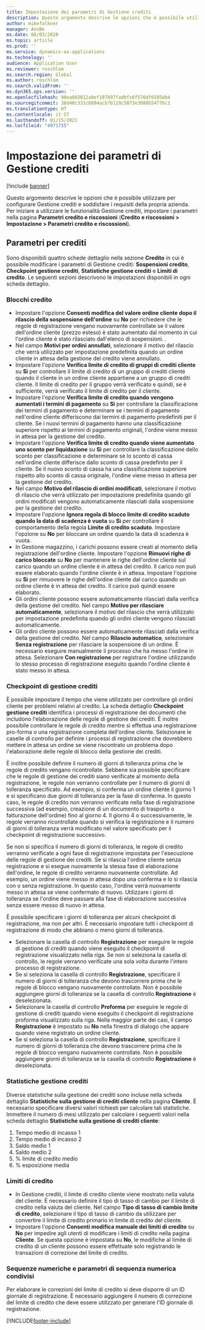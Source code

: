 ```yaml
---
title: Impostazione dei parametri di Gestione crediti
description: Questo argomento descrive le opzioni che è possibile utilizzare per configurare Gestione crediti e soddisfare i requisiti della propria azienda.
author: mikefalkner
manager: AnnBe
ms.date: 08/03/2020
ms.topic: article
ms.prod: ''
ms.service: dynamics-ax-applications
ms.technology: ''
audience: Application User
ms.reviewer: roschlom
ms.search.region: Global
ms.author: roschlom
ms.search.validFrom: ''
ms.dyn365.ops.version: ''
ms.openlocfilehash: 98ea865812a0ef187697fadbfc6f576df6595db4
ms.sourcegitcommit: 38d40c331c8894acb7b119c5073e3088b54776c1
ms.translationtype: HT
ms.contentlocale: it-IT
ms.lasthandoff: 01/15/2021
ms.locfileid: "4971755"
---
```

# <a name="credit-management-parameters-setup"></a>Impostazione dei parametri di Gestione crediti

[!include [banner](../includes/banner.md)]

Questo argomento descrive le opzioni che è possibile utilizzare per configurare Gestione crediti e soddisfare i requisiti della propria azienda. Per iniziare a utilizzare le funzionalità Gestione crediti, impostare i parametri nella pagina **Parametri credito e riscossioni** (**Credito e riscossioni \> Impostazione \> Parametri credito e riscossioni**).

## <a name="credit-parameters"></a>Parametri per crediti

Sono disponibili quattro schede dettaglio nella sezione **Credito** in cui è possibile modificare i parametri di Gestione crediti: **Sospensioni credito**, **Checkpoint gestione crediti**, **Statistiche gestione crediti** e **Limiti di credito**. Le seguenti sezioni descrivono le impostazioni disponibili in ogni scheda dettaglio.

### <a name="credit-holds"></a>Blocchi credito

- Impostare l'opzione **Consenti modifica del valore ordine cliente dopo il rilascio della sospensione dell'ordine** su **No** per richiedere che le regole di registrazione vengano nuovamente controllate se il valore dell'ordine cliente (prezzo esteso) è stato aumentato dal momento in cui l'ordine cliente è stato rilasciato dall'elenco di sospensioni. .
- Nel campo **Motivi per ordini annullati**, selezionare il motivo del rilascio che verrà utilizzato per impostazione predefinita quando un ordine cliente in attesa della gestione del credito viene annullato.
- Impostare l'opzione **Verifica limite di credito di gruppi di crediti cliente** su **Sì** per controllare il limite di credito di un gruppo di crediti cliente quando il cliente in un ordine cliente appartiene a un gruppo di crediti cliente. Il limite di credito per il gruppo verrà verificato e quindi, se è sufficiente, verrà verificato il limite di credito per il cliente.
- Impostare l'opzione **Verifica limite di credito quando vengono aumentati i termini di pagamento** su **Sì** per controllare la classificazione dei termini di pagamento e determinare se i termini di pagamento nell'ordine cliente differiscono dai termini di pagamento predefiniti per il cliente. Se i nuovi termini di pagamento hanno una classificazione superiore rispetto ai termini di pagamento originali, l'ordine viene messo in attesa per la gestione del credito.
- Impostare l'opzione **Verifica limite di credito quando viene aumentato uno sconto per liquidazione** su **Sì** per controllare la classificazione dello sconto per classificazione e determinare se lo sconto di cassa nell'ordine cliente differisce dallo sconto di cassa predefinito per il cliente. Se il nuovo sconto di cassa ha una classificazione superiore rispetto allo sconto di cassa originale, l'ordine viene messo in attesa per la gestione del credito.
- Nel campo **Motivo del rilascio di ordini modificati**, selezionare il motivo di rilascio che verrà utilizzato per impostazione predefinita quando gli ordini modificati vengono automaticamente rilasciati dalla sospensione per la gestione del credito.
- Impostare l'opzione **Ignora regola di blocco limite di credito scaduto quando la data di scadenza è vuota** su **Sì** per controllare il comportamento della regola **Limite di credito scaduto**. Impostare l'opzione su **No** per bloccare un ordine quando la data di scadenza è vuota.
- In Gestione magazzino, i carichi possono essere creati al momento della registrazione dell'ordine cliente. Impostare l'opzione **Rimuovi righe di carico bloccate** su **No** per mantenere le righe dell'ordine cliente sul carico quando un ordine cliente è in attesa del credito. Il carico non può essere elaborato quando l'ordine cliente è in attesa. Impostare l'opzione su **Sì** per rimuovere le righe dell'ordine cliente dal carico quando un ordine cliente è in attesa del credito. Il carico può quindi essere elaborato.
- Gli ordini cliente possono essere automaticamente rilasciati dalla verifica della gestione del credito. Nel campo **Motivo per rilasciare automaticamente**, selezionare il motivo del rilascio che verrà utilizzato per impostazione predefinita quando gli ordini cliente vengono rilasciati automaticamente.
- Gli ordini cliente possono essere automaticamente rilasciati dalla verifica della gestione del credito. Nel campo **Rilascio automatico**, selezionare **Senza registrazione** per rilasciare la sospensione di un ordine. È necessario eseguire manualmente il processo che ha messo l'ordine in attesa. Selezionare **Con registrazione** per registrare l'ordine utilizzando lo stesso processo di registrazione eseguito quando l'ordine cliente è stato messo in attesa.

### <a name="credit-management-checkpoint"></a>Checkpoint di gestione crediti

È possibile impostare il tempo che viene utilizzato per controllare gli ordini cliente per problemi relativi al credito. La scheda dettaglio **Checkpoint gestione crediti** identifica i processi di registrazione dei documenti che includono l'elaborazione delle regole di gestione dei crediti. È inoltre possibile controllare le regole di credito mentre si effettua una registrazione pro-forma o una registrazione completa dell'ordine cliente. Selezionare le caselle di controllo per definire i processi di registrazione che dovrebbero mettere in attesa un ordine se viene riscontrato un problema dopo l'elaborazione delle regole di blocco della gestione dei crediti.

È inoltre possibile definire il numero di giorni di tolleranza prima che le regole di credito vengano ricontrollate. Sebbene sia possibile specificare che le regole di gestione dei crediti siano verificate al momento della registrazione, le regole non verranno controllate per il numero di giorni di tolleranza specificato. Ad esempio, si conferma un ordine cliente il giorno 1 e si specificano due giorni di tolleranza per la fase di conferma. In questo caso, le regole di credito non verranno verificate nella fase di registrazione successiva (ad esempio, creazione di un documento di trasporto o fatturazione dell'ordine) fino al giorno 4. Il giorno 4 o successivamente, le regole verranno ricontrollate quando si verifica la registrazione e il numero di giorni di tolleranza verrà modificato nel valore specificato per il checkpoint di registrazione successivo.

Se non si specifica il numero di giorni di tolleranza, le regole di credito verranno verificate a ogni fase di registrazione impostata per l'esecuzione delle regole di gestione dei crediti. Se si rilascia l'ordine cliente senza registrazione e si esegue nuovamente la stessa fase di elaborazione dell'ordine, le regole di credito verranno nuovamente controllate. Ad esempio, un ordine viene messo in attesa dopo una conferma e lo si rilascia con o senza registrazione. In questo caso, l'ordine verrà nuovamente messo in attesa se viene confermato di nuovo. Utilizzare i giorni di tolleranza se l'ordine deve passare alla fase di elaborazione successiva senza essere messo di nuovo in attesa.

È possibile specificare i giorni di tolleranza per alcuni checkpoint di registrazione, ma non per altri. È necessario impostare tutti i checkpoint di registrazione di modo che abbiano o meno giorni di tolleranza.

- Selezionare la casella di controllo **Registrazione** per eseguire le regole di gestione di crediti quando viene eseguito il checkpoint di registrazione visualizzato nella riga. Se non si seleziona la casella di controllo, le regole verranno verificate una sola volta durante l'intero processo di registrazione.
- Se si seleziona la casella di controllo **Registrazione**, specificare il numero di giorni di tolleranza che devono trascorrere prima che le regole di blocco vengano nuovamente controllate. Non è possibile aggiungere giorni di tolleranza se la casella di controllo **Registrazione** è deselezionata.
- Selezionare la casella di controllo **Proforma** per eseguire le regole di gestione di crediti quando viene eseguito il checkpoint di registrazione proforma visualizzato sulla riga. Nella maggior parte dei casi, il campo **Registrazione** è impostato su **No** nella finestra di dialogo che appare quando viene registrato un ordine cliente.
- Se si seleziona la casella di controllo **Registrazione**, specificare il numero di giorni di tolleranza che devono trascorrere prima che le regole di blocco vengano nuovamente controllate. Non è possibile aggiungere giorni di tolleranza se la casella di controllo **Registrazione** è deselezionata.

### <a name="credit-management-statistics"></a>Statistiche gestione crediti

Diverse statistiche sulla gestione dei crediti sono incluse nella scheda dettaglio **Statistiche sulla gestione di crediti cliente** nella pagina **Cliente**. È necessario specificare diversi valori richiesti per calcolare tali statistiche. Immettere il numero di mesi utilizzato per calcolare i seguenti valori nella scheda dettaglio **Statistiche sulla gestione di crediti cliente**:

1. Tempo medio di incasso 1
2. Tempo medio di incasso 2
3. Saldo medio 1
4. Saldo medio 2
5. % limite di credito medio
6. % esposizione media

### <a name="credit-limits"></a>Limiti di credito

- In Gestione crediti, il limite di credito cliente viene mostrato nella valuta del cliente. È necessario definire il tipo di tasso di cambio per il limite di credito nella valuta del cliente. Nel campo **Tipo di tasso di cambio limite di credito**, selezionare il tipo di tasso di cambio da utilizzare per convertire il limite di credito primario in limite di credito del cliente.
- Impostare l'opzione **Consenti modifica manuale dei limiti di credito** su **No** per impedire agli utenti di modificare i limiti di credito nella pagina **Cliente**. Se questa opzione è impostata su **No**, le modifiche al limite di credito di un cliente possono essere effettuate solo registrando le transazioni di correzione del limite di credito.

### <a name="number-sequences-and-shared-number-sequence-parameters"></a>Sequenze numeriche e parametri di sequenza numerica condivisi

Per elaborare le correzioni del limite di credito si deve disporre di un ID giornale di registrazione. È necessario aggiungere il numero di correzione del limite di credito che deve essere utilizzato per generare l'ID giornale di registrazione.


[!INCLUDE[footer-include](../../includes/footer-banner.md)]